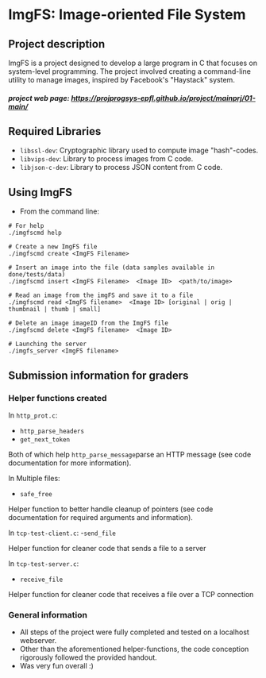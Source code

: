 # ImgFS: Image-oriented File System
## Project description
ImgFS is a project designed to develop a large program in C that focuses on system-level programming. The project involved creating a command-line utility to manage images, inspired by Facebook's "Haystack" system.

##### project web page: https://projprogsys-epfl.github.io/project/mainprj/01-main/
## Required Libraries

- `libssl-dev`: Cryptographic library used to compute image "hash"-codes.
- `libvips-dev`: Library to process images from C code.
- `libjson-c-dev`: Library to process JSON content from C code.
## Using ImgFS
- From the command line:
```
# For help
./imgfscmd help

# Create a new ImgFS file
./imgfscmd create <ImgFS Filename> 

# Insert an image into the file (data samples available in done/tests/data)
./imgfscmd insert <ImgFS Filename>  <Image ID>  <path/to/image>

# Read an image from the imgFS and save it to a file
./imgfscmd read <ImgFS filename>  <Image ID> [original | orig | thumbnail | thumb | small]

# Delete an image imageID from the ImgFS file
./imgfscmd delete <ImgFS filename>  <Image ID>

# Launching the server 
./imgfs_server <ImgFS filename>
```
## Submission information for graders
### Helper functions created
In `http_prot.c`:
- `http_parse_headers`
- `get_next_token`

Both of which help `http_parse_message`parse an HTTP message (see code documentation for more information). 

In Multiple files:
- `safe_free`

Helper function to better handle cleanup of pointers (see code documentation for required arguments and information).

In `tcp-test-client.c`:
-`send_file`

Helper function for cleaner code that sends a file to a server 

In `tcp-test-server.c`:
- `receive_file`

Helper function for cleaner code that receives a file over a TCP connection

### General information

- All steps of the project were fully completed and tested on a localhost webserver. 
- Other than the aforementioned helper-functions, the code conception rigorously followed the provided handout.
- Was very fun overall :)





